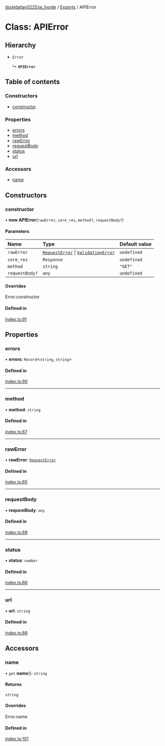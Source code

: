 [@zeldafan0225/ai_horde](../README.md) / [Exports](../modules.md) / APIError

# Class: APIError

## Hierarchy

- `Error`

  ↳ **`APIError`**

## Table of contents

### Constructors

- [constructor](APIError.md#constructor)

### Properties

- [errors](APIError.md#errors)
- [method](APIError.md#method)
- [rawError](APIError.md#rawerror)
- [requestBody](APIError.md#requestbody)
- [status](APIError.md#status)
- [url](APIError.md#url)

### Accessors

- [name](APIError.md#name)

## Constructors

### constructor

• **new APIError**(`rawError`, `core_res`, `method?`, `requestBody?`)

#### Parameters

| Name | Type | Default value |
| :------ | :------ | :------ |
| `rawError` | [`RequestError`](../interfaces/RequestError.md) \| [`ValidationError`](../interfaces/ValidationError.md) | `undefined` |
| `core_res` | `Response` | `undefined` |
| `method` | `string` | `"GET"` |
| `requestBody?` | `any` | `undefined` |

#### Overrides

Error.constructor

#### Defined in

[index.ts:91](https://github.com/ZeldaFan0225/ai_horde/blob/1d5fbc0/index.ts#L91)

## Properties

### errors

• **errors**: `Record`<`string`, `string`\>

#### Defined in

[index.ts:90](https://github.com/ZeldaFan0225/ai_horde/blob/1d5fbc0/index.ts#L90)

___

### method

• **method**: `string`

#### Defined in

[index.ts:87](https://github.com/ZeldaFan0225/ai_horde/blob/1d5fbc0/index.ts#L87)

___

### rawError

• **rawError**: [`RequestError`](../interfaces/RequestError.md)

#### Defined in

[index.ts:85](https://github.com/ZeldaFan0225/ai_horde/blob/1d5fbc0/index.ts#L85)

___

### requestBody

• **requestBody**: `any`

#### Defined in

[index.ts:89](https://github.com/ZeldaFan0225/ai_horde/blob/1d5fbc0/index.ts#L89)

___

### status

• **status**: `number`

#### Defined in

[index.ts:86](https://github.com/ZeldaFan0225/ai_horde/blob/1d5fbc0/index.ts#L86)

___

### url

• **url**: `string`

#### Defined in

[index.ts:88](https://github.com/ZeldaFan0225/ai_horde/blob/1d5fbc0/index.ts#L88)

## Accessors

### name

• `get` **name**(): `string`

#### Returns

`string`

#### Overrides

Error.name

#### Defined in

[index.ts:101](https://github.com/ZeldaFan0225/ai_horde/blob/1d5fbc0/index.ts#L101)

